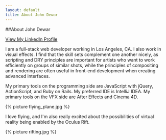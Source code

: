 ```yaml
---
layout: default
title: About John Dewar
---
```


##About John Dewar

[View My LinkedIn Profile](http://www.linkedin.com/in/johnstarrdewar)

I am a full-stack web developer working in Los Angeles, CA. I also work in visual effects. I find that the skill sets complement one another nicely, as scripting and DRY principles are important for artists who want to work efficiently on groups of similar shots, while the principles of compositing and rendering are often useful in front-end development when creating advanced interfaces. 

My primary tools on the programming side are JavaScript with jQuery, ActionScript, and Ruby on Rails. My preferred IDE is IntelliJ IDEA. My primary tools on the VFX side are After Effects and Cinema 4D.

{% picture flying_plane.jpg %}

I love flying, and I'm also really excited about the possibilities of virtual reality being enabled by the Oculus Rift.

{% picture rifting.jpg %}